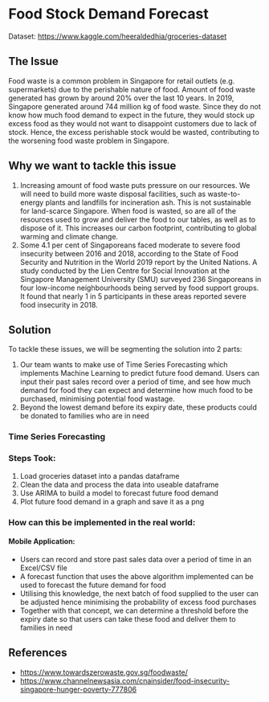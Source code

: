 # Food Stock Demand Forecast

Dataset: https://www.kaggle.com/heeraldedhia/groceries-dataset

## The Issue
Food waste is a common problem in Singapore for retail outlets (e.g. supermarkets) due to the perishable nature of food. Amount of food waste generated has grown by around 20% over the last 10 years. In 2019, Singapore generated around 744 million kg of food waste. Since they do not know how much food demand to expect in the future, they would stock up excess food as they would not want to disappoint customers due to lack of stock. Hence, the excess perishable stock would be wasted, contributing to the worsening food waste problem in Singapore.

## Why we want to tackle this issue
1. Increasing amount of food waste puts pressure on our resources. We will need to build more waste disposal facilities, such as waste-to-energy plants and landfills for incineration ash. This is not sustainable for land-scarce Singapore. When food is wasted, so are all of the resources used to grow and deliver the food to our tables, as well as to dispose of it. This increases our carbon footprint, contributing to global warming and climate change.
2. Some 4.1 per cent of Singaporeans faced moderate to severe food insecurity between 2016 and 2018, according to the State of Food Security and Nutrition in the World 2019 report by the United Nations. A study conducted by the Lien Centre for Social Innovation at the Singapore Management University (SMU) surveyed 236 Singaporeans in four low-income neighbourhoods being served by food support groups. It found that nearly 1 in 5 participants in these areas reported severe food insecurity in 2018. 

## Solution
To tackle these issues, we will be segmenting the solution into 2 parts: 
1. Our team wants to make use of Time Series Forecasting which implements Machine Learning to predict future food demand. Users can input their past sales record over a period of time, and see how much demand for food they can expect and determine how much food to be purchased, minimising potential food wastage.
2. Beyond the lowest demand before its expiry date, these products could be donated to families who are in need

### Time Series Forecasting
### Steps Took:
1. Load groceries dataset into a pandas dataframe
2. Clean the data and process the data into useable dataframe
3. Use ARIMA to build a model to forecast future food demand
4. Plot future food demand in a graph and save it as a png

### How can this be implemented in the real world:
#### Mobile Application:
- Users can record and store past sales data over a period of time in an Excel/CSV file
- A forecast function that uses the above algorithm implemented can be used to forecast the future demand for food
- Utilising this knowledge, the next batch of food supplied to the user can be adjusted hence minimising the probability of excess food purchases
- Together with that concept, we can determine a threshold before the expiry date so that users can take these food and deliver them to families in need

## References
- https://www.towardszerowaste.gov.sg/foodwaste/
- https://www.channelnewsasia.com/cnainsider/food-insecurity-singapore-hunger-poverty-777806
